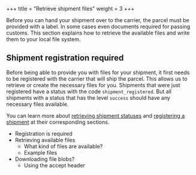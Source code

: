 +++
title = "Retrieve shipment files"
weight = 3
+++

Before you can hand your shipment over to the carrier, the parcel must be provided with a label. In some cases even documents required for passing customs. This section explains how to retrieve the available files and write them to your local file system.

## Shipment registration required

Before being able to provide you with files for your shipment, it first needs to be registered with the carrier that will ship the parcel. This allows us to retrieve or create the necessary files for you. Shipments that were just registered have a status with the code `shipment_registered`. But all shipments with a status that has the level `success` should have any necessary files available.

You can learn more about [retrieving shipment statuses](#todo) and [registering a shipment](#todo) at their corresponding sections.

- Registration is required
- Retrieving available files
  - What kind of files are available?
  - Example files
- Downloading file blobs?
  - Using the accept header
